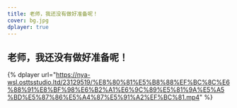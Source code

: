 ```yaml
---
title: 老师，我还没有做好准备呢！
cover: bg.jpg
dplayer: true
---
```


## 老师，我还没有做好准备呢！

{%  dplayer
    url="https://nya-wsl.osttsstudio.ltd/23129519/%E8%80%81%E5%B8%88%EF%BC%8C%E6%88%91%E8%BF%98%E6%B2%A1%E6%9C%89%E5%81%9A%E5%A5%BD%E5%87%86%E5%A4%87%E5%91%A2%EF%BC%81.mp4"
%}